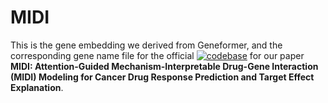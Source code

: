 # MIDI
This is the gene embedding we derived from Geneformer, and the corresponding gene name file for the official [![codebase](https://img.shields.io/badge/codebase-blue)](https://github.com/Tingyiwanyan/Michanism_Interpretable_Drug_Gene_Interaction_Modelling) for our paper **MIDI: Attention-Guided Mechanism-Interpretable Drug-Gene Interaction (MIDI) Modeling for Cancer Drug Response Prediction and Target Effect Explanation**.


